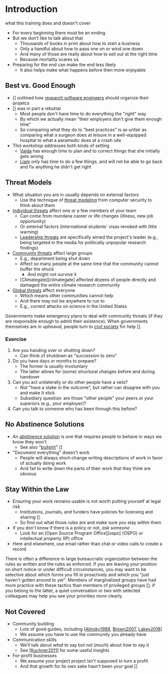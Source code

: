 # Introduction

<p class="subtitle" markdown="1">what this training does and doesn't cover</p>

-   For every beginning there must be an ending
-   But we don't like to talk about that
    -   Thousands of books in print about how to start a business
    -   Only a handful about how to pass one on or wind one down
    -   And many of those are really about how to sell out at the right time
    -   Because mortality scares us
-   Preparing for the end can make the end less likely
    -   It also helps make what happens before then more enjoyable

## Best vs. Good Enough

-   [[](b:Wilson2014)] outlined how [research software engineers](g:rse) should organize their projetcs
-   [[](b:Wilson2017)] was in part a rebuttal
    -   Most people don't have time to do everything the "right" way
    -   By which we actually mean "their employers don't give them enough time"
    -   So comparing what they do to "best practices" is as unfair as
        comparing what a surgeon does at leisure in a well-equipped hospital
	to what a paramedic does at a crash site
-   This workshop addresses both kinds of setting
    -   [Vaida](@root/#learner-vaida) has enough time to plan
        and to correct things that she initially gets wrong
    -   [Liam](@root/#learner-liam) only has time to do a few things,
        and will not be able to go back and fix anything he didn't get right

## Threat Models

-   What situation you are in usually depends on external factors
    -   Use the technique of [threat modeling](g:threat-modeling) from computer security
        to think about them
-   [Individual threats](g:individual-threat) affect one or a few members of your team
    -   Can come from mundane career or life changes (illness, new job opportunity)
    -   Or external factors (international students' visas revoked with little warning)
    -   [Leadership threats](g:leadership-threat) are specifically aimed the project's leader
        (e.g., being targeted in the media for politically unpopular research findings)
-   [Community threats](g:community-threat) affect large groups
    -   E.g., department being shut down
    -   Affect so many people at the same time that the community cannot buffer the shock
        -   And might not survive it
    -   [Climategate][climategate] affected dozens of people directly
        and damaged the entire climate research community
-   [Global threats](g:global-threat) affect everyone
    -   Which means other communities cannot help
    -   And there may not be anywhere to run to
    -   E.g., current attacks on science in the United States

<div class="callout" markdown="1">

Governments make emergency plans to deal with community threats
(if they are responsible enough to admit their existence).
When governments themselves are in upheaval,
people turn to [civil society](g:civil-society) for help [[](b:Solnit2010)].

</div>

<section class="exercise" markdown="1">

### Exercise

1.  Are you handing over or shutting down?
    -   Can think of shutdown as "succession to zero"
1.  Do you have days or months to prepare?
    -   The former is usually involuntary
    -   The latter allows for (some) structural changes before and during handover
1.  Can you act unilaterally or do other people have a veto?
    -   *Not* "have a stake in the outcome", but rather can disagree with you and make it stick
    -   Subsidiary question: are those "other people" your peers or your superiors (e.g., your employer)?
1.  Can you talk to someone who has been through this before?

</section>

## No Abstinence Solutions

-   An [abstinence solution](g:abstinence-solution) is one that requires people
    to behave in ways we know they won't
    -   See also "[bullshit](g:bullshit)" [[](b:Frankfurt2005)]
-   "Document everything" doesn't work
    -   People will always short-change writing descriptions of work in favor of actually doing work
    -   And fail to write down the parts of their work that they think are obvious

## Stay Within the Law

-   Ensuring your work remains usable is not worth putting yourself at legal risk
    -   Institutions, journals, and funders have policies for licensing and sharing [[](b:Katz2018)].
    -   So find out what those rules are and make sure you stay within them
-   If you don't know if there is a policy or not, *ask someone*
    -   Look for an [Open Source Program Office][ospo] (OSPO) or intellectual property (IP) office
-   Here and elsewhere, use email rather than chat or video calls to create a record

<div class="callout" markdown="1">

There is often a difference in large bureaucratic organization
between the rules as written and the rules as enforced.
If you are leaving your position on short notice or under difficult circumstances,
you may want to be selective about which forms you fill in proactively
and which you "just haven't gotten around to yet".
Members of marginalized groups have had more practice with these tactics
than members of privileged groups [[](b:Scott1987)];
if you belong to the latter,
a quiet conversation or two with selected colleagues may help you see your priorities more clearly.

</div>

## Not Covered

-   Community building
    -   Lots of good guides,
        including [[Alinsky1989](b:Alinsky1989), [Brown2007](b:Brown2007), [Lakey2018](b:Lakey2018)]
    -   We assume you have to use the community you already have
-   Communication skills
    -   We'll talk about *what* to say but not (much) about *how* to say it
    -   See [[Kuchner2011](b:Kuchner2011)] for some useful insights
-   For-profit businesses
    -   We assume your project project isn't supposed to turn a profit
    -   And that growth for its own sake hasn't been your goal [[](b:Burlingham2016)]
